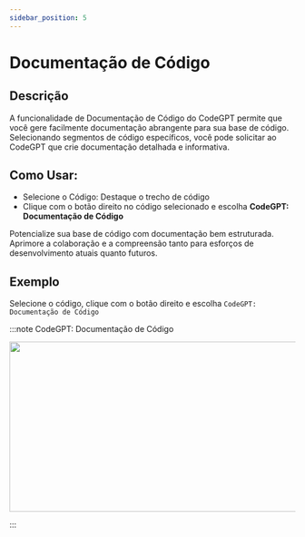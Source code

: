 ```yaml
---
sidebar_position: 5
---
```


# Documentação de Código

## Descrição
A funcionalidade de Documentação de Código do CodeGPT permite que você gere facilmente documentação abrangente para sua base de código. Selecionando segmentos de código específicos, você pode solicitar ao CodeGPT que crie documentação detalhada e informativa.

## Como Usar:
- Selecione o Código: Destaque o trecho de código
- Clique com o botão direito no código selecionado e escolha **CodeGPT: Documentação de Código**

Potencialize sua base de código com documentação bem estruturada. Aprimore a colaboração e a compreensão tanto para esforços de desenvolvimento atuais quanto futuros.

## Exemplo
Selecione o código, clique com o botão direito e escolha `CodeGPT: Documentação de Código`

:::note CodeGPT: Documentação de Código
<p align="center">
  <img width="550" height="300" src="https://github.com/davila7/code-gpt-docs/assets/6216945/33987e8d-e921-402e-a32e-8f33a437f9de" />
</p>
:::

